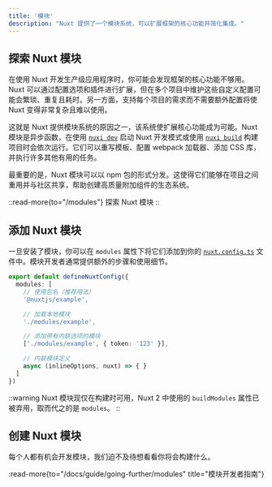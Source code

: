 ```yaml
---
title: '模块'
description: "Nuxt 提供了一个模块系统，可以扩展框架的核心功能并简化集成。"
---
```


## 探索 Nuxt 模块

在使用 Nuxt 开发生产级应用程序时，你可能会发现框架的核心功能不够用。Nuxt 可以通过配置选项和插件进行扩展，但在多个项目中维护这些自定义配置可能会繁琐、重复且耗时。另一方面，支持每个项目的需求而不需要额外配置将使 Nuxt 变得非常复杂且难以使用。

这就是 Nuxt 提供模块系统的原因之一，该系统使扩展核心功能成为可能。Nuxt 模块是异步函数，在使用 [`nuxi dev`](/docs/api/commands/dev) 启动 Nuxt 开发模式或使用 [`nuxi build`](/docs/api/commands/build) 构建项目时会依次运行。它们可以重写模板、配置 webpack 加载器、添加 CSS 库，并执行许多其他有用的任务。

最重要的是，Nuxt 模块可以以 npm 包的形式分发。这使得它们能够在项目之间重用并与社区共享，帮助创建高质量附加组件的生态系统。

::read-more{to="/modules"}
探索 Nuxt 模块
::

## 添加 Nuxt 模块

一旦安装了模块，你可以在 `modules` 属性下将它们添加到你的 [`nuxt.config.ts`](/docs/guide/directory-structure/nuxt-config) 文件中。模块开发者通常提供额外的步骤和使用细节。

```ts twoslash [nuxt.config.ts]
export default defineNuxtConfig({
  modules: [
    // 使用包名（推荐用法）
    '@nuxtjs/example',

    // 加载本地模块
    './modules/example',

    // 添加带有内联选项的模块
    ['./modules/example', { token: '123' }],

    // 内联模块定义
    async (inlineOptions, nuxt) => { }
  ]
})
```

::warning
Nuxt 模块现仅在构建时可用，Nuxt 2 中使用的 `buildModules` 属性已被弃用，取而代之的是 `modules`。
::

## 创建 Nuxt 模块

每个人都有机会开发模块，我们迫不及待想看看你将会构建什么。

:read-more{to="/docs/guide/going-further/modules" title="模块开发者指南"}